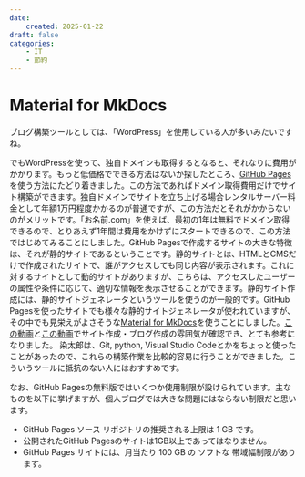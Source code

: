 ```yaml
---
date:
    created: 2025-01-22
draft: false
categories:
    - IT
    - 節約
---
```

# Material for MkDocs
ブログ構築ツールとしては、「WordPress」を使用している人が多いみたいですね。
<!-- more -->
でもWordPressを使って、独自ドメインも取得するとなると、それなりに費用がかかります。もっと低価格でできる方法はないか探したところ、[GitHub Pages](https://pages.github.com/)を使う方法にたどり着きました。この方法であればドメイン取得費用だけでサイト構築ができます。独自ドメインでサイトを立ち上げる場合レンタルサーバー料金として年額1万円程度かかるのが普通ですが、この方法だとそれがかからないのがメリットです。「お名前.com」を使えば、最初の1年は無料でドメイン取得できるので、とりあえず1年間は費用をかけずにスタートできるので、この方法ではじめてみることにしました。GitHub Pagesで作成するサイトの大きな特徴は、それが静的サイトであるということです。静的サイトとは、HTMLとCMSだけで作成されたサイトで、誰がアクセスしても同じ内容が表示されます。これに対するサイトとして動的サイトがありますが、こちらは、アクセスしたユーザーの属性や条件に応じて、適切な情報を表示させることができます。静的サイト作成には、静的サイトジェネレータというツールを使うのが一般的です。GitHub Pagesを使ったサイトでも様々な静的サイトジェネレータが使われていますが、その中でも見栄えがよさそうな[Material for MkDocs](https://squidfunk.github.io/mkdocs-material/)を使うことにしました。[この動画](https://www.youtube.com/watch?v=xlABhbnNrfI&list=PLw_jGKXm9lIaJCD8YClu6cAz1TcFdJdIf&index=2)と[この動画](https://www.youtube.com/watch?v=pPEUhfTZswc&list=PLw_jGKXm9lIaJCD8YClu6cAz1TcFdJdIf&index=9)でサイト作成・ブログ作成の雰囲気が確認でき、とても参考になりました。
染太郎は、Git, python, Visual Studio Codeとかをちょっと使ったことがあったので、これらの構築作業を比較的容易に行うことができました。こういうツールに抵抗のない人にはおすすめです。

なお、GitHub Pagesの無料版ではいくつか使用制限が設けられています。主なものを以下に挙げますが、個人ブログでは大きな問題にはならない制限だと思います。

* GitHub Pages ソース リポジトリの推奨される上限は 1 GB です。
* 公開されたGitHub Pagesのサイトは1GB以上であってはなりません。
* GitHub Pages サイトには、月当たり 100 GB の ソフトな 帯域幅制限があります。

